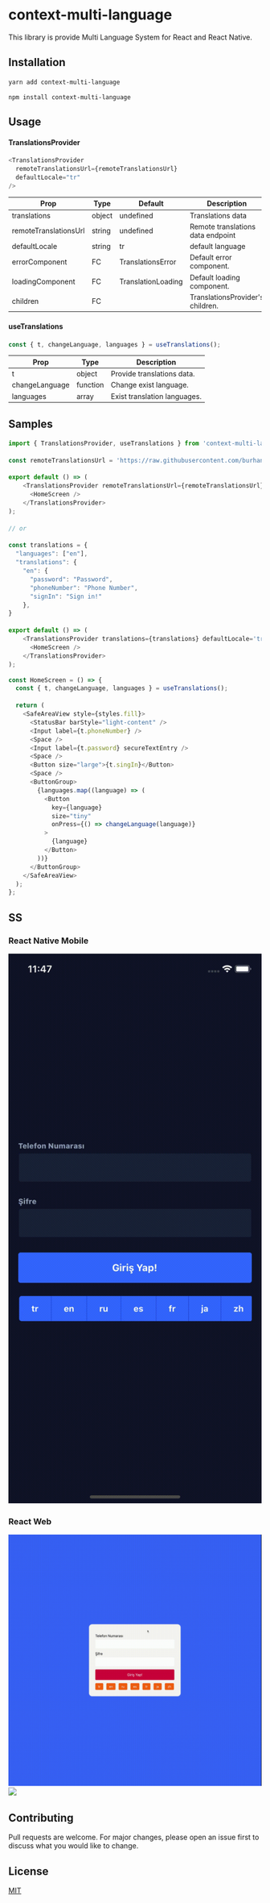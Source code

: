 # context-multi-language

This library is provide Multi Language System for React and React Native.

## Installation

```terminal
yarn add context-multi-language
```

```terminal
npm install context-multi-language
```

## Usage

#### TranslationsProvider

```js
<TranslationsProvider
  remoteTranslationsUrl={remoteTranslationsUrl}
  defaultLocale="tr"
/>
```

| Prop                  | Type   | Default            | Description                       |
| --------------------- | ------ | ------------------ | --------------------------------- |
| translations          | object | undefined          | Translations data                 |
| remoteTranslationsUrl | string | undefined          | Remote translations data endpoint |
| defaultLocale         | string | tr                 | default language                  |
| errorComponent        | FC     | TranslationsError  | Default error component.          |
| loadingComponent      | FC     | TranslationLoading | Default loading component.        |
| children              | FC     |                    | TranslationsProvider's children.  |

#### useTranslations

```js
const { t, changeLanguage, languages } = useTranslations();
```

| Prop           | Type     | Description                  |
| -------------- | -------- | ---------------------------- |
| t              | object   | Provide translations data.   |
| changeLanguage | function | Change exist language.       |
| languages      | array    | Exist translation languages. |


## Samples

```js
import { TranslationsProvider, useTranslations } from 'context-multi-language';

const remoteTranslationsUrl = 'https://raw.githubusercontent.com/burhanyilmaz/translations/master/locales.json';

export default () => (
    <TranslationsProvider remoteTranslationsUrl={remoteTranslationsUrl} defaultLocale='tr'>
      <HomeScreen />
    </TranslationsProvider>
);

// or

const translations = {
  "languages": ["en"],
  "translations": {
    "en": {
      "password": "Password",
      "phoneNumber": "Phone Number",
      "signIn": "Sign in!"
    },
}

export default () => (
    <TranslationsProvider translations={translations} defaultLocale='tr'>
      <HomeScreen />
    </TranslationsProvider>
);
```

```js
const HomeScreen = () => {
  const { t, changeLanguage, languages } = useTranslations();

  return (
    <SafeAreaView style={styles.fill}>
      <StatusBar barStyle="light-content" />
      <Input label={t.phoneNumber} />
      <Space />
      <Input label={t.password} secureTextEntry />
      <Space />
      <Button size="large">{t.singIn}</Button>
      <Space />
      <ButtonGroup>
        {languages.map((language) => (
          <Button
            key={language}
            size="tiny"
            onPress={() => changeLanguage(language)}
          >
            {language}
          </Button>
        ))}
      </ButtonGroup>
    </SafeAreaView>
  );
};
```

## SS

### React Native Mobile

<img src="assets/react-native.gif" width="600"  />

### React Web

<img src="assets/react.gif" width="600"  />


<img src="https://5kr2u.sse.codesandbox.io/flag?country=az" width="200"  />

## Contributing

Pull requests are welcome. For major changes, please open an issue first to discuss what you would like to change.

## License

[MIT](https://choosealicense.com/licenses/mit/)



